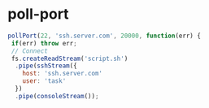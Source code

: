 poll-port
=========


```javascript
pollPort(22, 'ssh.server.com', 20000, function(err) {
 if(err) throw err;
 // Connect
 fs.createReadStream('script.sh')
  .pipe(sshStream({
    host: 'ssh.server.com'
    user: 'task'
  })
  .pipe(consoleStream());
```
